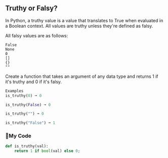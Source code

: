 ## Truthy or Falsy?
In Python, a truthy value is a value that translates to True when evaluated in a Boolean context. All values are truthy unless they're defined as falsy.

All falsy values are as follows:
```
False
None
0
[]
{}
""
```
Create a function that takes an argument of any data type and returns 1 if it's truthy and 0 if it's falsy.
```python
Examples
is_truthy(0) ➞ 0

is_truthy(False) ➞ 0

is_truthy("") ➞ 0

is_truthy("False") ➞ 1
```
### :chocolate_bar:My Code
```python
def is_truthy(val):
	return 1 if bool(val) else 0;
```
